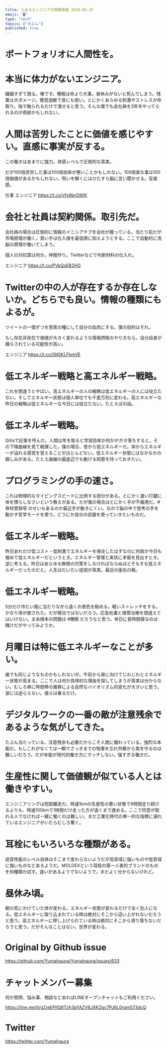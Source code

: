 ```yaml
---
title: とあるエンジニアの問題意識 2019-02-25
emoji: "🖥"
type: "tech"
topics: ["ポエム"]
published: true
---
```


# ポートフォリオに人間性を。

# 本当に体力がないエンジニア。
繊細すぎて困る。俺です。睡眠は命より大事。昼休みがないと死んでしまう。残業は大ダメージ。聴覚過敏で音にも弱い。とにかくあらゆる刺激やストレスが命取り。指で触られるだけで潰せると思う。そんな僕でも会社員を3年半やってられるのが奇跡かもしれない。 
# 人間は苦労したことに価値を感じやすい。直感に事実が反する。

この働きはあまりに強力。体感レベルで圧倒的な真実。

だが100倍苦労した事は100倍効率が悪いことかもしれない。100倍楽な事は100倍価値があるかもしれない。呪いを解くにはひたすら脳に言い聞かせる。反直感。

仕事 エンジニア <https://t.co/yfx9brGWiK> 
# 会社と社員は契約関係。取引先だ。

会社員の場合は圧倒的に情報のイニシアチブを会社が握っている。当たり前だが市場原理が働く。買い手は仕入値を最低限に抑えようとする。ここで自動的に洗脳の原理が働いてしまう。

個人の対抗策は何か。仲間作り。Twitterなどで判断材料の仕入れ。

エンジニア <https://t.co/PVkQsEB2HG> 
# Twitterの中の人が存在するか存在しないか。どちらでも良い。情報の種類にもよるが。

ツイートの一個ずつを思索の種にして自分の血肉にする。僕の目的はそれ。

もし存在非存在で価値が大きく変わるような情報摂取のやり方なら。自分自身が踊らされている可能性が高い。

エンジニア <https://t.co/SN5KLFkmVE>

# 低エネルギー戦略と高エネルギー戦略。
これを間違うとやばい。高エネルギーの人の戦略は低エネルギーの人には役立たない。そしてエネルギー状態は個人単位でも千差万別に変わる。高エネルギーな昨日の戦略は低エネルギーな今日には役立たない。たとえばの話。

# 低エネルギー戦略。
Qiitaで記事を呼んだ。人間は年を取ると学習効率か何かがガタ落ちすると。その下降曲線を見て戦慄した。僕の場合、昔から低エネルギーだ。体からエネルギーが溢れる感覚を覚えることがほとんどない。低エネルギー状態にはなかなかの親しみがある。たとえ曲線の最底辺でも動ける知恵を持っておきたい。

# プログラミングの手の速さ。
これは物理的なタイピングスピードに比例する部分がある。とにかく速い打鍵に体を慣らしなさいという教えがある。だが僕の場合はとにかく手が不器用だ。#脊柱管狭窄 のせいもあるのか最近手が動きにくい。なので脳の中で思考の手を動かす哲学モードを使う。どうにか自分の武器を使っていきたいものだ。

# 低エネルギー戦略。
昨日あれだけ低コスト・低刺激でエネルギーを保全したはずなのに何故か今日も極めて低エネルギーだというとき。エネルギー管理と実状に矛盾を見出すとき。逆に考える。昨日はあらゆる無限の対策をしなければならぬほどそもそも低エネルギーだったのだと。人生はだいたい逆説が真実。最近の座右の銘。

# 低エネルギー戦略。
5分だけ冷たい風に当たりながら遠くの景色を眺める。軽いストレッチをする。かなり体が癒された。だが根治ではないだろう。応急処置と根管治療を間違えてはいけない。まあ根本の問題は #睡眠 だろうなと思う。休日に長時間寝るのは賭けだがやってみようか。

# 月曜日は特に低エネルギーなことが多い。
誰でも同じようなものかもしれないが。午前から昼に向けてじわじわとエネルギー状態が高まる。ここで人は何か具体的な理由を探してしまうが真実は分からない。むしろ単に時間帯の推移による自然なバイオリズム的変化が大きいと思う。波には逆らえない。僕らは乗るだけ。

# デジタルワークの一番の敵が注意残余であるような気がしてきた。
たぶん当たっている。注意残余も必要だからこそ人間に備わっている。強烈な本能だ。もしこれがなくては一瞬でさっきまでの物事を忘れ外敵から実を守るのは難しいだろう。だが本能が現代的働き方にマッチしない。強すぎる働きだ。

# 生産性に関して価値観が似ている人とは働きやすい。
エンジニアリングは短距離走だ。時速1kmの生産性の悪い状態で8時間走り続けるよりも、時速100kmで1時間だけ走った方が遠くまで進める。ここで同意が取れる人でなければ一緒に働くのは難しい。まだ工業化時代の単一的な指標に溺れているエンジニアがいたらむしろ驚く。

# 耳栓にもいろいろな種類がある。
遮音性能のレベル自体はそこまで変わらないようだが高音域に強いものや低音域に強いものなどあるようだ。MOLDEXという耳栓の第一人者的ブランドのものを何種類か試す。違いがあるようでないようで。まだよく分からないけれど。

# 昼休み頃。
朝の死にかけていた体が変わる。エネルギー状態が変わるだけで全く別人になる。低エネルギーに取り込まれている時は絶対にそこから這い上がれないだろうと思う。高エネルギーに押し上げられている時は絶対にそこから滑り落ちないだろうと思う。だがそんなことはない。世界が変わる。

# Original by Github issue

https://github.com/YumaInaura/YumaInaura/issues/633








<!-- Update From Qiita API -->

# チャットメンバー募集


何か質問、悩み事、相談などあればLINEオープンチャットもご利用ください。

https://line.me/ti/g2/eEPltQ6Tzh3pYAZV8JXKZqc7PJ6L0rpm573dcQ





# Twitter


https://twitter.com/YumaInaura


<!-- Update From Qiita API -->


